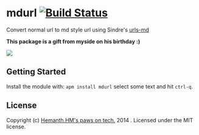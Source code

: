 # mdurl [![Build Status](https://secure.travis-ci.org/hemanth/atom-mdurl.png?branch=master)](http://travis-ci.org/hemanth/atom-mdurl)

Convert normal url to md style url using Sindre's [urls-md](https://github.com/sindresorhus/urls-md)

__This package is a gift from myside on his birthday :)__

![](http://i.imgur.com/FwxmQW4.gif)

## Getting Started
Install the module with: `apm install mdurl` select some text and hit `ctrl-q`.

## License
Copyright (c) [Hemanth.HM's paws on tech.](http://h3manth.com) 2014 . Licensed under the MIT license.
